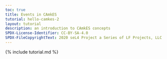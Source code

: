 ```yaml
---
toc: true
title: Events in CAmkES
tutorial: hello-camkes-2
layout: tutorial
description: an introduction to CAmkES concepts
SPDX-License-Identifier: CC-BY-SA-4.0
SPDX-FileCopyrightText: 2020 seL4 Project a Series of LF Projects, LLC.
---
```

{% include tutorial.md %}

